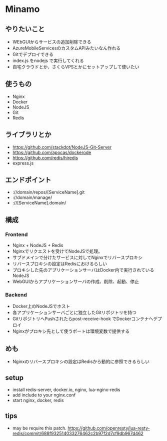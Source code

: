 # Minamo

## やりたいこと
- WEbGUIからサービスの追加削除できる
- AzureMobileServicesのカスタムAPIみたいなん作れる
- Gitでデプロイできる
- index.js をnodejs で実行してくれる
- 自宅クラウドとか、さくらVPSとかにセットアップして使いたい

## 使うもの

- Nginx
- Docker
- NodeJS
- Git
- Redis

## ライブラリとか

- https://github.com/stackdot/NodeJS-Git-Server
- https://github.com/apocas/dockerode
- https://github.com/redis/hiredis
- express.js

## エンドポイント

- ://domain/repos/[ServiceName].git
- ://domain/manage/
- ://[ServiceName].domain/

## 構成

### Frontend

- Nginx + NodeJS + Redis
- Nginxでリクエストを受けてNodeJSで処理。
- サブドメインで分けたサービスに対してNginxでリバースプロキシ
- リバースプロキシの設定はRedisにおけるらしい
- プロキシした先のアプリケーションサーバはDocker内で実行されているNodeJS
- WebGUIからアプリケーションサーバの作成、削除、起動、停止

### Backend
- Docker上のNodeJSでホスト
- 各アプリケーションサーバごとに独立したGitリポジトリを持つ
- GitリポジトリへPushされたらpost-receive-hook でDockerコンテナへデプロイ
- Nginxがプロキシ先として使うポートは環境変数で提供する

## めも

- Nginxのリバースプロキシの設定はRedisから動的に参照できるらしい

## setup

- install redis-server, docker.io, nginx, lua-nginx-redis
- add include to your nginx.conf
- start nginx, docker, redis

## tips
- may be require this patch. https://github.com/openresty/lua-resty-redis/commit/688f932514033276462c2b97f2d7cf9db967d462
